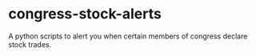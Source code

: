 # congress-stock-alerts
A python scripts to alert you when certain members of congress declare stock trades. 
